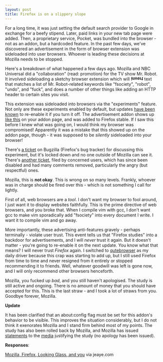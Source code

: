 ```yaml
---
layout: post
title: Firefox is on a slippery slope
---
```


For a long time, it was just setting the default search provider to Google in
exchange for a beefy stipend. Later, paid links in your new tab page were added.
Then, a proprietary service, Pocket, was bundled into the browser - not as an
addon, but a hardcoded feature. In the past few days, we've discovered an
advertisement in the form of browser extension was sideloaded into user
browsers. Whoever is leading these decisions at Mozilla needs to be stopped.

Here's a breakdown of what happened a few days ago. Mozilla and NBC
Universal did a "collaboration" (read: promotion) for the TV show Mr. Robot.
It involved sideloading a sketchy browser extension which will <strong
style="display: inline-block; transform: scaleY(-1)">invert</strong> text that
matches a list of Mr. Robot-related keywords like "fsociety", "robot", "undo",
and "fuck", and does a number of other things like adding an HTTP header to
certain sites you visit.

This extension was sideloaded into browsers via the "experiments" feature.
Not only are these experiments enabled by default, but updates [have been
known](https://redd.it/7i4puf) to re-enable it if you turn it off. The
advertisement addon shows up [like
this](http://www.bolcer.org/looking-glass2.png) on your addon page, and was
added to Firefox stable. If I saw this before I knew what was going on, I would
think my browser was compromised!  Apparently it was a mistake that this showed
up on the addon page, though - it was supposed to be *silently* sideloaded into
your browser!

There's [a ticket](https://bugzilla.mozilla.org/show_bug.cgi?id=1423003) on
Bugzilla (Firefox's bug tracker) for discussing this experiment, but it's locked
down and no one outside of Mozilla can see it. There's [another
ticket](https://bugzilla.mozilla.org/show_bug.cgi?id=1424977), filed by
concerned users, which has since been disabled and had many comments removed,
particularly the angry (but respectful) ones.

Mozilla, this is **not okay**. This is wrong on so many levels. Frankly, whoever
was in charge should be fired over this - which is not something I call for
lightly.

First of all, web browsers are a *tool*. I don't want my browser to fool around,
I just want it to display websites faithfully. This is the prime directive of
web browsers, and you broke that. When I compile vim with gcc, I don't want
gcc to make vim sporadically add "fsociety" into every document I write. I want
it to compile vim and go away.

More importantly, these advertising anti-features gravely - perhaps terminally -
violate user trust. This event tells us that "Firefox studies" into a backdoor
for advertisements, and I will *never* trust it again. But it doesn't matter -
you're going to re-enable it on the next update. You know what that means? I
will never trust *Firefox* again. I switched to
[qutebrowser](http://qutebrowser.org/) as my daily driver because this crap was
starting to add up, but I still used Firefox from time to time and never
resigned from it entirely or stopped recommending it to friends. Well, whatever
goodwill was left is gone now, and I will only recommend other browsers
henceforth.

Mozilla, you fucked up *bad*, and you still haven't apologised. The study is
still active and ongoing. There is no amount of money that you should have
accepted for this. This is the last straw - and I took a lot of straws from you.
Goodbye forever, Mozilla.

**Update**

It has been clarified that an about:config flag must be set for this addon's
behavior to be visible. This improves the situation considerably, but I do not
think it exenorates Mozilla and I stand firm behind most of my points. The study
has also been rolled back by Mozilla, and Mozilla has issued
[statements](https://gizmodo.com/mozilla-slipped-a-mr-robot-promo-plugin-into-firefox-1821332254)
to the
[media](https://gizmodo.com/after-blowback-firefox-will-move-mr-robot-extension-t-1821354314)
justifying the study (no apology has been issued).

**Responses**:

[Mozilla, Firefox, Looking Glass, and you](https://blog.jeaye.com/2017/12/16/firefox/)
via jeaye.com

